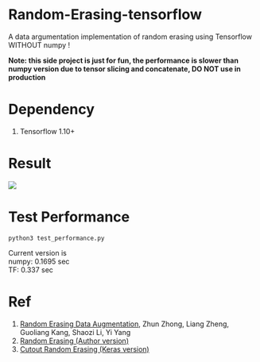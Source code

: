 # Random-Erasing-tensorflow
A data argumentation implementation of random erasing using Tensorflow <br/>
WITHOUT numpy !

**Note: this side project is just for fun, the performance is slower than numpy version due to tensor slicing and concatenate, DO NOT use in production**

# Dependency
1. Tensorflow 1.10+

# Result
![](https://github.com/uranusx86/Random-Erasing-tensorflow/blob/master/data/random_erasing.jpg)

# Test Performance
```
python3 test_performance.py
```
Current version is <br/>
numpy: 0.1695 sec <br/>
TF: 0.337 sec

# Ref
1. [Random Erasing Data Augmentation](http://arxiv.org/abs/1602.02830), Zhun Zhong, Liang Zheng, Guoliang Kang, Shaozi Li, Yi Yang
2. [Random Erasing (Author version)](https://github.com/zhunzhong07/Random-Erasing)
3. [Cutout Random Erasing (Keras version)](https://github.com/yu4u/cutout-random-erasing)